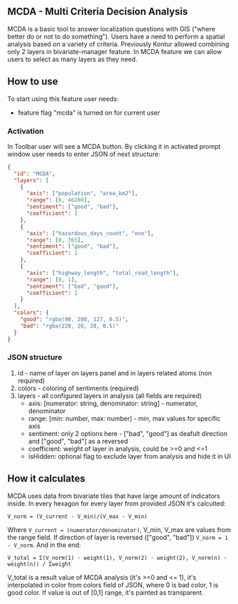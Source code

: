 ## MCDA - Multi Criteria Decision Analysis

MCDA is a basic tool to answer localization questions with GIS ("where better do or not to do something").
Users have a need to perform a spatial analysis based on a variety of criteria.
Previously Kontur allowed combining only 2 layers in bivariate-manager feature.
In MCDA feature we can allow users to select as many layers as they need.

## How to use

To start using this feature user needs:

- feature flag "mcda" is turned on for current user

### Activation

In Toolbar user will see a MCDA button.
By clicking it in activated prompt window user needs to enter JSON of next structure:

```json
{
  "id": "MCDA",
  "layers": [
    {
      "axis": ["population", "area_km2"],
      "range": [0, 46200],
      "sentiment": ["good", "bad"],
      "coefficient": 1
    },
    {
      "axis": ["hazardous_days_count", "one"],
      "range": [0, 365],
      "sentiment": ["good", "bad"],
      "coefficient": 1
    },
    {
      "axis": ["highway_length", "total_road_length"],
      "range": [0, 1],
      "sentiment": ["bad", "good"],
      "coefficient": 1
    }
  ],
  "colors": {
    "good": "rgba(90, 200, 127, 0.5)",
    "bad": "rgba(228, 26, 28, 0.5)"
  }
}
```

### JSON structure

1. id - name of layer on layers panel and in layers related atoms (non required)
2. colors - coloring of sentiments (required)
3. layers - all configured layers in analysis (all fields are required)
   - axis: [numerator: string, denominator: string] - numerator, denominator
   - range: [min: number, max: number] - min, max values for specific axis
   - sentiment: only 2 options here - ["bad", "good"] as deafult direction and ["good", "bad"] as a reversed
   - coefficient: weight of layer in analysis, could be >=0 and <=1
   - isHidden: optional flag to exclude layer from analysis and hide it in UI

## How it calculates

MCDA uses data from bivariate tiles that have large amount of indicators inside.
In every hexagon for every layer from provided JSON it's calculted:

```
V_norm = (V_current - V_min)/(V_max - V_min)
```

Where `V_current = (numerator/denominator)`, V_min, V_max are values from the range field.
If direction of layer is reversed (["good", "bad"]) `V_norm = 1 - V_norm`.
And in the end:

```
V_total = Σ(V_norm(1) · weight(1), V_norm(2) · weight(2), V_norm(n) · weight(n)) / Σweight
```

V_total is a result value of MCDA analysis (it's >=0 and <= 1), it's interpolated in color from colors field of JSON, where 0 is bad color, 1 is good color.
If value is out of [0,1] range, it's painted as transparent.
